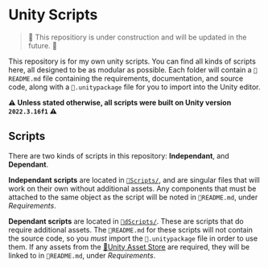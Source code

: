 # Unity Scripts

> :construction: This repositiory is under construction and will be updated in the future. :construction:

This repository is for my own unity scripts. You can find all kinds of scripts here, all designed to be as modular as possible. Each folder will contain a `📝README.md` file containing the requirements, documentation, and source code, along with a `📄.unitypackage` file for you to import into the Unity editor.

**:warning: Unless stated otherwise, all scripts were built on Unity version `2022.3.16f1` :warning:**

## Scripts

There are two kinds of scripts in this repository: **Independant**, and **Dependant**.

**Independant scripts** are located in [`📁Scripts/`](./Scripts/), and are singular files that will work on their own without additional assets. Any components that must be attached to the same object as the script will be noted in `📝README.md`, under *Requirements*.

**Dependant scripts** are located in [`📁dScripts/`](./dScripts/). These are scripts that do require additional assets. The `📝README.md` for these scripts will not contain the source code, so you *must* import the `📄.unitypackage` file in order to use them. If any assets from the [:link:Unity Asset Store](https://assetstore.unity.com) are required, they will be linked to in `📝README.md`, under *Requirements*.